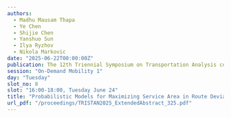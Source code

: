 ```yaml
---
authors:
  - Madhu Mausam Thapa
  - Ye Chen
  - Shijie Chen
  - Yanshuo Sun
  - Ilya Ryzhov
  - Nikola Markovic
date: "2025-06-22T00:00:00Z"
publication: The 12th Triennial Symposium on Transportation Analysis conference
session: "On-Demand Mobility 1"
day: "Tuesday"
slot_no: 8
slot: "16:00-18:00, Tuesday June 24"
title: "Probabilistic Models for Maximizing Service Area in Route Deviation Bus Transit Systems"
url_pdf: "/proceedings/TRISTAN2025_ExtendedAbstract_325.pdf"
---
```

